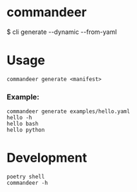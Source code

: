 # commandeer
$ cli generate --dynamic --from-yaml


# Usage
`commandeer generate <manifest>`

### Example:
```
commandeer generate examples/hello.yaml
hello -h
hello bash
hello python
```

# Development
```
poetry shell
commandeer -h
```
